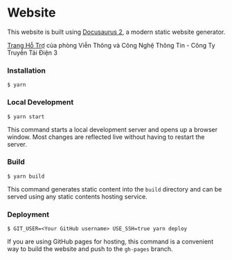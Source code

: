# Website

This website is built using [Docusaurus 2](https://docusaurus.io/), a modern static website generator.

[Trang Hỗ Trợ](https://tvhoang91.github.io/WikiPTC3P11/) của phòng Viễn Thông và Công Nghệ Thông Tin - Công Ty Truyền Tải Điện 3

### Installation

```
$ yarn
```

### Local Development

```
$ yarn start
```

This command starts a local development server and opens up a browser window. Most changes are reflected live without having to restart the server.

### Build

```
$ yarn build
```

This command generates static content into the `build` directory and can be served using any static contents hosting service.

### Deployment

```
$ GIT_USER=<Your GitHub username> USE_SSH=true yarn deploy
```

If you are using GitHub pages for hosting, this command is a convenient way to build the website and push to the `gh-pages` branch.
